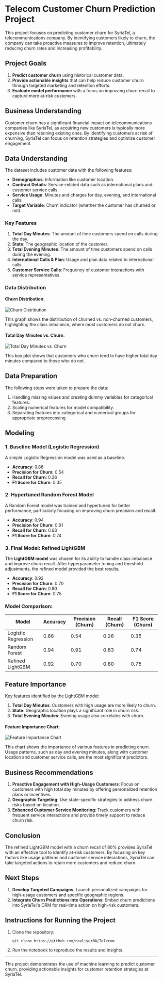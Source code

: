 # Telecom Customer Churn Prediction Project

This project focuses on predicting customer churn for SyriaTel, a telecommunications company. By identifying customers likely to churn, the company can take proactive measures to improve retention, ultimately reducing churn rates and increasing profitability.

## Project Goals

1. **Predict customer churn** using historical customer data.
2. **Provide actionable insights** that can help reduce customer churn through targeted marketing and retention efforts.
3. **Evaluate model performance** with a focus on improving churn recall to capture more at-risk customers.

## Business Understanding

Customer churn has a significant financial impact on telecommunications companies like SyriaTel, as acquiring new customers is typically more expensive than retaining existing ones. By identifying customers at risk of churning, SyriaTel can focus on retention strategies and optimize customer engagement.

## Data Understanding

The dataset includes customer data with the following features:
- **Demographics**: Information like customer location.
- **Contract Details**: Service-related data such as international plans and customer service calls.
- **Service Usage**: Minutes and charges for day, evening, and international calls.
- **Target Variable**: Churn indicator (whether the customer has churned or not).

### Key Features
1. **Total Day Minutes**: The amount of time customers spend on calls during the day.
2. **State**: The geographic location of the customer.
3. **Total Evening Minutes**: The amount of time customers spend on calls during the evening.
4. **International Calls & Plan**: Usage and plan data related to international calls.
5. **Customer Service Calls**: Frequency of customer interactions with service representatives.

### Data Distribution

#### Churn Distribution:

![Churn Distribution](images/image.png)

This graph shows the distribution of churned vs. non-churned customers, highlighting the class imbalance, where most customers do not churn.

#### Total Day Minutes vs. Churn:

![Total Day Minutes vs. Churn](images/image-1.png)

This box plot shows that customers who churn tend to have higher total day minutes compared to those who do not.

## Data Preparation

The following steps were taken to prepare the data:
1. Handling missing values and creating dummy variables for categorical features.
2. Scaling numerical features for model compatibility.
3. Separating features into categorical and numerical groups for appropriate preprocessing.

## Modeling

### 1. Baseline Model (Logistic Regression)
A simple Logistic Regression model was used as a baseline.

- **Accuracy**: 0.86
- **Precision for Churn**: 0.54
- **Recall for Churn**: 0.26
- **F1 Score for Churn**: 0.35

### 2. Hypertuned Random Forest Model
A Random Forest model was trained and hypertuned for better performance, particularly focusing on improving churn precision and recall.

- **Accuracy**: 0.94
- **Precision for Churn**: 0.91
- **Recall for Churn**: 0.63
- **F1 Score for Churn**: 0.74

### 3. Final Model: Refined LightGBM
The **LightGBM model** was chosen for its ability to handle class imbalance and improve churn recall. After hyperparameter tuning and threshold adjustments, the refined model provided the best results.

- **Accuracy**: 0.92
- **Precision for Churn**: 0.70
- **Recall for Churn**: 0.80
- **F1 Score for Churn**: 0.75

### Model Comparison:
| Model                  | Accuracy | Precision (Churn) | Recall (Churn) | F1 Score (Churn) |
|------------------------|----------|------------------|----------------|------------------|
| Logistic Regression     | 0.86     | 0.54             | 0.26           | 0.35             |
| Random Forest           | 0.94     | 0.91             | 0.63           | 0.74             |
| Refined LightGBM        | 0.92     | 0.70             | 0.80           | 0.75             |

## Feature Importance

Key features identified by the LightGBM model:
1. **Total Day Minutes**: Customers with high usage are more likely to churn.
2. **State**: Geographic location plays a significant role in churn risk.
3. **Total Evening Minutes**: Evening usage also correlates with churn.

#### Feature Importance Chart:
![Feature Importance Chart](images/image-2.png)

This chart shows the importance of various features in predicting churn. Usage patterns, such as day and evening minutes, along with customer location and customer service calls, are the most significant predictors.

## Business Recommendations

1. **Proactive Engagement with High-Usage Customers**: Focus on customers with high total day minutes by offering personalized retention plans or incentives.
2. **Geographic Targeting**: Use state-specific strategies to address churn risks based on location.
3. **Enhanced Customer Service Monitoring**: Track customers with frequent service interactions and provide timely support to reduce churn risk.

## Conclusion

The refined LightGBM model with a churn recall of 80% provides SyriaTel with an effective tool to identify at-risk customers. By focusing on key factors like usage patterns and customer service interactions, SyriaTel can take targeted actions to retain more customers and reduce churn.

## Next Steps

1. **Develop Targeted Campaigns**: Launch personalized campaigns for high-usage customers and specific geographic regions.
2. **Integrate Churn Predictions into Operations**: Embed churn predictions into SyriaTel's CRM for real-time action on high-risk customers.

## Instructions for Running the Project

1. Clone the repository:
    ```
    git clone https://github.com/nealiyer88/Telecom
    ```
2. Run the notebook to reproduce the results and insights.

---
This project demonstrates the use of machine learning to predict customer churn, providing actionable insights for customer retention strategies at SyriaTel.


